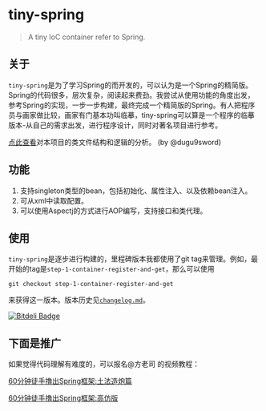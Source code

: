 tiny-spring
=======

>A tiny IoC container refer to Spring.

## 关于

`tiny-spring`是为了学习Spring的而开发的，可以认为是一个Spring的精简版。Spring的代码很多，层次复杂，阅读起来费劲。我尝试从使用功能的角度出发，参考Spring的实现，一步一步构建，最终完成一个精简版的Spring。有人把程序员与画家做比较，画家有门基本功叫临摹，tiny-spring可以算是一个程序的临摹版本-从自己的需求出发，进行程序设计，同时对著名项目进行参考。

[点此查看](https://www.zybuluo.com/dugu9sword/note/382745)对本项目的类文件结构和逻辑的分析。 (by @dugu9sword)

## 功能

1. 支持singleton类型的bean，包括初始化、属性注入、以及依赖bean注入。
2. 可从xml中读取配置。
3. 可以使用Aspectj的方式进行AOP编写，支持接口和类代理。

## 使用

`tiny-spring`是逐步进行构建的，里程碑版本我都使用了git tag来管理。例如，最开始的tag是`step-1-container-register-and-get`，那么可以使用

	git checkout step-1-container-register-and-get

来获得这一版本。版本历史见[`changelog.md`](https://github.com/code4craft/tiny-spring/blob/master/changelog.md)。

[![Bitdeli Badge](https://d2weczhvl823v0.cloudfront.net/code4craft/tiny-spring/trend.png)](https://bitdeli.com/free "Bitdeli Badge")

## 下面是推广

如果觉得代码理解有难度的，可以报名@方老司 的视频教程：

[60分钟徒手撸出Spring框架:土法造炮篇](https://segmentfault.com/l/1500000013061317?d=be83d672744f2f15b77bb40795505e4b)

[60分钟徒手撸出Spring框架:高仿版](https://segmentfault.com/l/1500000013110630?d=a09ac8198372f552dc68c572b2b38664)
